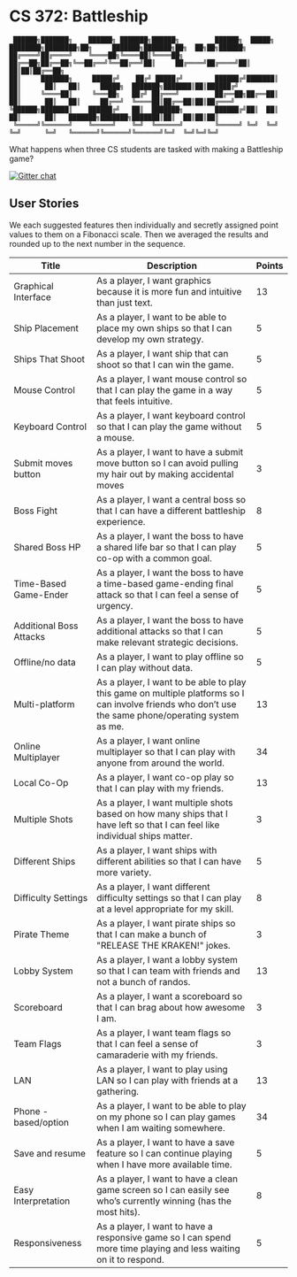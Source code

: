 # CS 372: Battleship

```
 ██████╗███████╗    ██████╗ ███████╗██████╗         ██████╗  █████╗ ████████╗████████╗██╗     ███████╗███████╗██╗  ██╗██╗██████╗ 
██╔════╝██╔════╝    ╚════██╗╚════██║╚════██╗        ██╔══██╗██╔══██╗╚══██╔══╝╚══██╔══╝██║     ██╔════╝██╔════╝██║  ██║██║██╔══██╗
██║     ███████╗     █████╔╝    ██╔╝ █████╔╝        ██████╔╝███████║   ██║      ██║   ██║     █████╗  ███████╗███████║██║██████╔╝
██║     ╚════██║     ╚═══██╗   ██╔╝ ██╔═══╝         ██╔══██╗██╔══██║   ██║      ██║   ██║     ██╔══╝  ╚════██║██╔══██║██║██╔═══╝ 
╚██████╗███████║    ██████╔╝   ██║  ███████╗        ██████╔╝██║  ██║   ██║      ██║   ███████╗███████╗███████║██║  ██║██║██║     
 ╚═════╝╚══════╝    ╚═════╝    ╚═╝  ╚══════╝        ╚═════╝ ╚═╝  ╚═╝   ╚═╝      ╚═╝   ╚══════╝╚══════╝╚══════╝╚═╝  ╚═╝╚═╝╚═╝     
```

What happens when three CS students are tasked with making a Battleship game?

[![Gitter chat](https://badges.gitter.im/gitterHQ/gitter.png)](https://gitter.im/cs372-battleship/Lobby)

## User Stories
We each suggested features then individually and secretly assigned point values to them on a Fibonacci scale. Then we averaged the results and rounded up to the next number in the sequence.

| **Title**               | **Description**                                                                                                                                      | **Points** |
|-------------------------|------------------------------------------------------------------------------------------------------------------------------------------------------|------------|
| Graphical Interface     | As a player, I want graphics because it is more fun and intuitive than just text.                                                                    | 13         |
| Ship Placement          | As a player, I want to be able to place my own ships so that I can develop my own strategy.                                                          | 5          |
| Ships That Shoot        | As a player, I want ship that can shoot so that I can win the game.                                                                                  | 5          |
| Mouse Control           | As a player, I want mouse control so that I can play the game in a way that feels intuitive.                                                         | 5          |
| Keyboard Control        | As a player, I want keyboard control so that I can play the game without a mouse.                                                                    | 5          |
| Submit moves button     | As a player, I want to have a submit move button so I can avoid pulling my hair out by making accidental moves                                       | 3          |
| Boss Fight              | As a player, I want a central boss so that I can have a different battleship experience.                                                             | 8          |
| Shared Boss HP          | As a player, I want the boss to have a shared life bar so that I can play co-op with a common goal.                                                  | 5          |
| Time-Based Game-Ender   | As a player, I want the boss to have a time-based game-ending final attack so that I can feel a sense of urgency.                                    | 5          |
| Additional Boss Attacks | As a player, I want the boss to have additional attacks so that I can make relevant strategic decisions.                                             | 5          |
| Offline/no data         | As a player, I want to play offline so I can play without data.                                                                                      | 5          |
| Multi-platform          | As a player, I want to be able to play this game on multiple platforms so I can involve friends who don’t use the same phone/operating system as me. | 13         |
| Online Multiplayer      | As a player, I want online multiplayer so that I can play with anyone from around the world.                                                         | 34         |
| Local Co-Op             | As a player, I want co-op play so that I can play with my friends.                                                                                   | 13         |
| Multiple Shots          | As a player, I want multiple shots based on how many ships that I have left so that I can feel like individual ships matter.                         | 3          |
| Different Ships         | As a player, I want ships with different abilities so that I can have more variety.                                                                  | 5          |
| Difficulty Settings     | As a player, I want different difficulty settings so that I can play at a level appropriate for my skill.                                            | 8          |
| Pirate Theme            | As a player, I want pirate ships so that I can make a bunch of "RELEASE THE KRAKEN!" jokes.                                                          | 3          |
| Lobby System            | As a player, I want a lobby system so that I can team with friends and not a bunch of randos.                                                        | 13         |
| Scoreboard              | As a player, I want a scoreboard so that I can brag about how awesome I am.                                                                          | 3          |
| Team Flags              | As a player, I want team flags so that I can feel a sense of camaraderie with my friends.                                                            | 3          |
| LAN                     | As a player, I want to play using LAN so I can play with friends at a gathering.                                                                     | 13         |
| Phone - based/option    | As a player, I want to be able to play on my phone so I can play games when I am waiting somewhere.                                                  | 34         |
| Save and resume         | As a player, I want to have a save feature so I can continue playing when I have more available time.                                                | 5          |
| Easy Interpretation     | As a player, I want to have a clean game screen so I can easily see who’s currently winning (has the most hits).                                     | 8          |
| Responsiveness          | As a player, I want to have a responsive game so I can spend more time playing and less waiting on it to respond.                                    | 5          |
